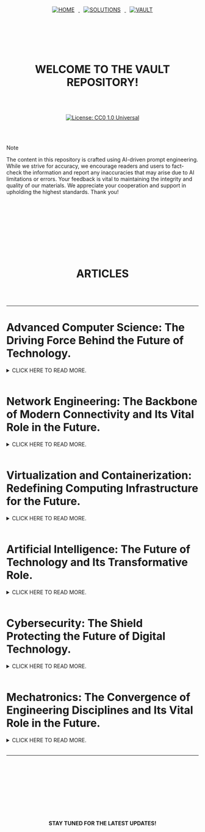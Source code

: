<br>
<br>

<p align="center">
    <a href="https://github.com/cybersquadhqs/cybersquadhqs">
        <img src="https://img.shields.io/badge/HOME-007bff?style=for-the-badge&labelColor=000000" alt="HOME" style="margin: 10px;">
    </a>
    <a href="https://github.com/cybersquadhqs/solutions">
        <img src="https://img.shields.io/badge/SOLUTIONS-007bff?style=for-the-badge&labelColor=000000" alt="SOLUTIONS" style="margin: 10px;">
    </a>
    <a href="https://github.com/cybersquadhqs/vault">
        <img src="https://img.shields.io/badge/VAULT-007bff?style=for-the-badge&labelColor=000000" alt="VAULT" style="margin: 10px;">
    </a>
</p>


<br>
<br>
<br>
<br>

<h1 align="center">WELCOME TO THE VAULT REPOSITORY!</h1>

<br>
<br>

<p align="center">
  <a href="https://github.com/cybersquadhqs/solutions/blob/6bbc12e47ad9ac2931997e37e16e13b179df56bc/LICENSE">
    <img src="https://img.shields.io/badge/license-Creative%20Commons%20CC0%201.0%20Universal-blue.svg" alt="License: CC0 1.0 Universal" />
  </a>
</p>


<br>
<br>


> [!NOTE]
> The content in this repository is crafted using AI-driven prompt engineering. While we strive for accuracy, we encourage readers and users to fact-check the information and report any inaccuracies that may arise due to AI limitations or errors. Your feedback is vital to maintaining the integrity and quality of our materials. We appreciate your cooperation and support in upholding the highest standards. Thank you!
 

<br>
<br>
<br>
<br>
<br>
<br>
<br>
<br>


<h1 align="center">ARTICLES</h1>

<br>
<br>
 
----------


# Advanced Computer Science: The Driving Force Behind the Future of Technology.
 
<details>
<summary>CLICK HERE TO READ MORE.</summary>

<br>


Advanced computer science is a dynamic, ever-evolving field that is reshaping the future of technology, industry, and society. By harnessing the power of algorithms, software development, artificial intelligence (AI), data analysis, and computing infrastructure, computer science is solving some of the most complex challenges of the modern world. As we continue to integrate digital technologies into every facet of life, advanced computer science will play an increasingly vital role in driving innovation, improving quality of life, and paving the way for the next technological revolution.

### What is Advanced Computer Science?

Advanced computer science goes beyond basic computing principles and delves into specialized areas such as artificial intelligence, machine learning, quantum computing, cybersecurity, and computational theory. It is an interdisciplinary field that blends mathematical logic, engineering principles, and programming skills to solve complex problems across diverse industries. Advanced computer science aims to create systems that can simulate human intelligence, process large datasets, optimize real-world operations, and ensure security in a connected world.

Key areas of advanced computer science include:

- **Artificial Intelligence (AI) and Machine Learning (ML):** These fields focus on developing algorithms that enable machines to learn from data, make predictions, and perform tasks that traditionally required human intelligence.
  
- **Data Science and Big Data:** The study and analysis of large volumes of data to uncover patterns, trends, and insights, which can then be used for decision-making, optimization, and predictive analytics.

- **Cybersecurity:** The protection of systems, networks, and data from digital threats and cyberattacks, ensuring the privacy and integrity of information.

- **Quantum Computing:** The next frontier in computational power, which leverages quantum mechanics to solve problems that are currently intractable for classical computers.

- **Human-Computer Interaction (HCI):** Designing user interfaces and experiences that improve how people interact with technology, making digital systems more intuitive and accessible.

- **Cloud Computing and Distributed Systems:** The development of scalable and flexible systems that provide computing resources over the internet, enabling the seamless integration of large-scale applications and services.

### The Key Components of Advanced Computer Science

1. **Algorithms and Computational Theory:** Algorithms are the heart of computer science, and computational theory provides the foundation for understanding the limits of what can be computed. Advanced algorithms enable systems to solve problems efficiently and effectively, while computational theory explores the boundaries of computational power and complexity.

2. **Software Development and Engineering:** Software engineering focuses on designing and creating software systems that are reliable, efficient, and scalable. Advanced software development techniques, such as agile methodologies, DevOps, and continuous integration, are used to deliver high-quality applications and services.

3. **Machine Learning and AI:** Machine learning, a subset of AI, enables computers to learn from experience without being explicitly programmed. Through advanced algorithms, systems can recognize patterns, make decisions, and continuously improve their performance. AI applications range from natural language processing and computer vision to autonomous vehicles and recommendation systems.

4. **Networking and Communication Systems:** The design and management of networks that connect computers and devices across the globe are central to computer science. Advanced networking techniques ensure the reliability, scalability, and security of communication systems, enabling technologies such as the Internet of Things (IoT) and 5G.

5. **Data Storage and Databases:** Advanced computer science explores the ways to efficiently store, retrieve, and manipulate vast amounts of data. The development of scalable databases and storage systems is critical for big data analytics, cloud computing, and real-time data processing.

### Applications of Advanced Computer Science

The applications of advanced computer science are vast and span nearly every industry. Some key areas where computer science plays a vital role include:

1. **Artificial Intelligence and Automation:** AI is revolutionizing industries by enabling automation and decision-making. From self-driving cars to chatbots, AI systems are improving efficiency and enhancing user experiences. In healthcare, AI is being used to diagnose diseases, predict patient outcomes, and develop personalized treatment plans.

2. **Healthcare and Medical Technologies:** Advanced computer science has a profound impact on healthcare, enabling innovations such as telemedicine, robotic surgery, personalized medicine, and electronic health records (EHRs). AI and machine learning are particularly valuable in medical imaging and drug discovery, accelerating research and improving patient care.

3. **Finance and Banking:** Financial institutions leverage advanced computer science to build secure online banking systems, detect fraud, and manage vast amounts of financial data. High-frequency trading algorithms, blockchain, and cryptocurrency are examples of how computer science is transforming the financial sector.

4. **Cybersecurity:** As digital threats grow more sophisticated, advanced cybersecurity techniques are essential for protecting sensitive information and critical infrastructure. Computer science enables the development of encryption algorithms, intrusion detection systems, and cybersecurity protocols to safeguard against cyberattacks.

5. **Entertainment and Media:** Advanced computer science has revolutionized the entertainment industry through innovations in graphics rendering, animation, video game development, and virtual reality (VR). AI is also being used to create personalized content recommendations on platforms like Netflix, Spotify, and YouTube.

6. **Smart Cities and Infrastructure:** Advanced computer science plays a crucial role in the development of smart cities, where technologies such as IoT, data analytics, and cloud computing are used to optimize urban living. Traffic management, waste collection, and energy consumption are being enhanced through data-driven decision-making.

7. **Education and Learning Technologies:** Computer science powers the development of e-learning platforms, virtual classrooms, and educational software that make learning more accessible and personalized. AI-driven tutoring systems and data analytics are being used to tailor educational experiences to individual student needs.

### The Future of Advanced Computer Science

As technology continues to advance, the role of computer science in shaping the future will only become more significant. Several emerging trends are expected to redefine the field and open up new possibilities for innovation:

1. **Quantum Computing:** Quantum computing promises to revolutionize computing by solving problems that are currently beyond the capabilities of classical computers. This includes complex simulations for drug discovery, optimization problems, and cryptography. As quantum algorithms become more advanced, they will transform industries like pharmaceuticals, logistics, and finance.

2. **Artificial General Intelligence (AGI):** While AI today is specialized for narrow tasks, the development of AGI—machines capable of performing any intellectual task that a human can—could lead to unprecedented advancements in technology. AGI could lead to breakthroughs in medicine, scientific research, and problem-solving, but it also raises ethical and societal questions regarding its regulation and impact.

3. **Autonomous Systems and Robotics:** The integration of AI and robotics will lead to a new era of autonomous systems capable of performing complex tasks in dynamic environments. Autonomous vehicles, drones, and robots will become more prevalent in industries like logistics, agriculture, and healthcare, requiring advanced computer science techniques for real-time decision-making and control.

4. **Edge Computing and IoT:** As the number of connected devices grows, edge computing—processing data closer to where it is generated—will become increasingly important. By reducing latency and bandwidth requirements, edge computing enables faster data processing for IoT applications, from smart home devices to industrial sensors and wearable technologies.

5. **5G and Beyond:** The next generation of wireless communication, 5G, will enable faster, more reliable connectivity for mobile devices and IoT systems. Advanced computer science will drive the development of 5G infrastructure, optimization algorithms, and applications that will unlock new capabilities in areas like autonomous transportation, remote surgery, and immersive media.

6. **Blockchain and Decentralized Systems:** Blockchain technology is revolutionizing sectors such as finance, supply chain management, and voting systems by enabling secure, transparent, and decentralized transactions. Advanced computer science will continue to evolve blockchain applications and improve scalability, security, and usability.

7. **Ethical and Responsible AI:** As AI becomes more pervasive, ensuring that these systems are ethical, transparent, and accountable will be paramount. Researchers and developers will focus on creating frameworks for responsible AI deployment that minimize bias, protect privacy, and ensure fairness in decision-making processes.

### The Importance of Education and Research in Advanced Computer Science

To keep pace with the rapid advancements in technology, it is crucial to invest in computer science education and research. Universities and research institutions around the world are offering specialized programs in AI, machine learning, cybersecurity, quantum computing, and data science. These programs prepare students to solve real-world problems and drive innovation in various industries.

Furthermore, ongoing research in advanced computer science will continue to push the boundaries of what is possible. Collaborations between academia, industry, and government will be essential in addressing the global challenges of the future, from climate change and healthcare to cybersecurity and social equity.

### Challenges and Opportunities

While advanced computer science holds immense potential, it also faces several challenges. These include the ethical implications of AI, the need for robust data privacy and security, the environmental impact of massive data centers, and the risk of digital inequality. However, these challenges also present opportunities for innovation, as researchers and practitioners work together to develop solutions that ensure the responsible and sustainable growth of technology.

### Conclusion

Advanced computer science is a cornerstone of the modern world, driving innovation and progress across all sectors. As technologies like AI, machine learning, quantum computing, and blockchain continue to evolve, they will reshape industries, improve quality of life, and solve some of the most pressing global challenges. The future of advanced computer science holds limitless possibilities, and those who contribute to its growth will play a pivotal role in shaping the world of tomorrow. Whether through advancements in healthcare, smart cities, cybersecurity, or beyond, advanced computer science will remain at the forefront of technological evolution, unlocking new frontiers of knowledge and potential.

 

<br>

</details>

<br>


# Network Engineering: The Backbone of Modern Connectivity and Its Vital Role in the Future.


<details>
<summary>CLICK HERE TO READ MORE.</summary>

<br>


Network engineering is a critical discipline in the realm of computer science and telecommunications, focusing on the design, implementation, management, and optimization of computer networks. As the digital age continues to evolve, the need for robust, scalable, and secure networks has never been more vital. Network engineers ensure that data can flow seamlessly across diverse platforms, providing businesses and individuals with reliable access to information and services. From the growth of the Internet of Things (IoT) to advancements in cloud computing and 5G technology, network engineering is at the core of shaping the future of digital connectivity.

### What is Network Engineering?

Network engineering involves the creation and maintenance of an organization's network infrastructure. The goal is to ensure that systems, devices, and users can communicate effectively and securely, enabling data to transfer across local, wide area, and even global networks. Network engineers are responsible for selecting and configuring the appropriate hardware and software that will meet the organization’s needs for speed, reliability, and security.

The field combines elements of electrical engineering, computer science, and telecommunications to create efficient and scalable networks. This includes everything from designing physical infrastructures such as routers and switches, to managing software protocols that dictate how data flows through the network.

### Key Components of Network Engineering

1. **Network Design**: This encompasses the blueprint of a network, considering factors such as topology (the layout of the network), bandwidth requirements, scalability, and the type of traffic (voice, data, video). Proper network design is critical for ensuring that the network is both efficient and resilient to potential failures.

2. **Network Protocols**: Protocols like TCP/IP (Transmission Control Protocol/Internet Protocol), DNS (Domain Name System), and HTTP (HyperText Transfer Protocol) define how data is transmitted across the network. Network engineers must ensure that these protocols are implemented and optimized for different environments, from small-scale private networks to large-scale global infrastructures.

3. **Routing and Switching**: Routers and switches direct the flow of data across networks, determining the best path for information to travel and connecting different segments of the network. Network engineers need to configure and maintain these devices, ensuring they work together to provide uninterrupted service.

4. **Network Security**: With increasing cyber threats, ensuring the security of a network is one of the most critical responsibilities of a network engineer. This includes implementing firewalls, encryption protocols, VPNs (Virtual Private Networks), and intrusion detection systems to protect sensitive data and ensure the integrity of the network.

5. **Performance Monitoring and Optimization**: Network engineers continuously monitor network traffic and performance, troubleshooting issues such as latency or bottlenecks. They also optimize the network by implementing load balancing, traffic shaping, and other techniques to ensure that data moves efficiently through the network.

6. **Cloud Integration and Virtualization**: With the rise of cloud computing, network engineers must understand how to design and implement networks that can scale dynamically, allowing businesses to access resources hosted remotely on cloud platforms like AWS, Azure, and Google Cloud. Virtualization technologies like SD-WAN (Software-Defined Wide Area Network) are also becoming essential for managing large and complex networks.

### Applications of Network Engineering

Network engineering plays a pivotal role across various industries, and its applications are central to both everyday life and cutting-edge innovations. Some of the prominent areas where network engineering is critical include:

1. **Telecommunications**: The telecom industry relies heavily on network engineers to build and maintain the infrastructure needed to provide services such as mobile data, internet access, and voice services. The rollout of 5G technology will require advanced network engineering to ensure high-speed, low-latency communication across the globe.

2. **Corporate IT Infrastructure**: Businesses depend on networks to connect employees, clients, and partners, ensuring that they can share resources, collaborate, and communicate efficiently. Network engineers design and maintain internal networks, ensuring data flows securely between devices, applications, and databases.

3. **Cloud Computing**: The rise of cloud services has transformed how businesses store and access data. Network engineers are responsible for ensuring that cloud infrastructure is well-connected, highly available, and scalable, enabling businesses to rely on cloud-based applications and services.

4. **Smart Cities and IoT**: The proliferation of IoT devices is revolutionizing everything from transportation to energy management. Network engineers are essential in creating the infrastructure that supports these devices, ensuring that sensors, smart meters, and connected systems can communicate efficiently and securely in real-time.

5. **Data Centers**: Data centers house the servers and infrastructure that power modern digital services. Network engineers design and maintain the network architecture of these centers, ensuring that data is transmitted efficiently and that there is no downtime, which is critical for businesses that rely on constant availability.

6. **Cybersecurity**: Network engineers also play a vital role in ensuring that networks are secure from cyber threats. They implement various tools and technologies to safeguard the network from attacks, including malware, DDoS (Distributed Denial of Service) attacks, and unauthorized access.

### The Future of Network Engineering

As technology continues to evolve, so too will the role of network engineering. Several emerging trends indicate how network engineering will shape the future of digital connectivity:

1. **5G and Beyond**: The introduction of 5G technology promises faster speeds, lower latency, and more reliable connectivity, which will enable everything from autonomous vehicles to smart healthcare systems. Network engineers will be key to deploying and managing 5G networks, ensuring that they can handle the massive increase in data and device connectivity.

2. **Software-Defined Networking (SDN)**: Traditional networking relies on hardware like routers and switches to manage traffic. However, SDN enables network management through software, making networks more flexible and easier to scale. Network engineers will need to embrace SDN as it becomes increasingly essential in managing large-scale networks.

3. **Edge Computing**: With the proliferation of IoT devices, computing is increasingly moving away from centralized data centers and toward the edge of the network. Edge computing will enable faster processing of data by bringing computation closer to where the data is generated, reducing latency. Network engineers will play a critical role in designing and optimizing these distributed networks.

4. **Network Automation**: As networks become more complex, automation will be key to managing and maintaining them efficiently. Network engineers will increasingly rely on AI and machine learning to automate tasks such as traffic routing, configuration management, and security monitoring.

5. **Quantum Networking**: While still in its early stages, quantum networking promises to revolutionize data transmission by leveraging quantum mechanics for unprecedented levels of speed and security. As research into quantum technologies advances, network engineers will be at the forefront of integrating quantum communication protocols into next-generation networks.

### The Importance of Network Engineering Education and Research

The increasing demand for high-performance networks necessitates a growing pool of skilled network engineers. Educational programs in network engineering, telecommunications, and computer science are vital in equipping the next generation with the knowledge needed to design, implement, and optimize complex networks. Research in network engineering continues to drive innovation in areas like network automation, security, and the development of new protocols.

### Challenges and Opportunities

Network engineering faces several challenges, including the growing complexity of networks, the need to manage massive amounts of data, and the increasing prevalence of cyber threats. Additionally, the rapid pace of technological change can make it difficult for engineers to stay ahead of new developments. However, these challenges also create opportunities for innovation and growth, particularly in the development of new technologies that will drive the next generation of networks.

### Conclusion

Network engineering is an essential field that powers the modern digital world. As the backbone of communication systems, networks enable everything from simple emails to advanced AI applications. As the world becomes more connected, network engineering will continue to play a vital role in shaping the future of technology, enabling businesses, governments, and individuals to access, share, and secure data in ways never before possible. Whether through the deployment of 5G, the expansion of IoT, or the development of quantum networks, network engineers will remain at the heart of the digital revolution, driving the progress that will shape the future.
 
 
 
<br>

</details>

<br>

 

# Virtualization and Containerization: Redefining Computing Infrastructure for the Future.


<details>
<summary>CLICK HERE TO READ MORE.</summary>

<br>



In the evolving landscape of technology, virtualization and containerization have become fundamental concepts that are transforming the way applications are deployed, managed, and scaled. These technologies allow for more efficient use of hardware, improve resource allocation, and enable faster development cycles. As businesses and organizations strive for greater flexibility, scalability, and cost-effectiveness, virtualization and containerization are playing an increasingly vital role in shaping the future of computing infrastructure, cloud computing, and DevOps practices.

### What is Virtualization?

Virtualization is the process of creating a virtual (rather than actual) version of something, such as a server, storage device, network resource, or operating system. This is accomplished through software that abstracts the physical hardware and allows multiple virtual instances to run on the same physical machine. The key idea behind virtualization is that a single physical resource can be divided into several isolated environments, each operating independently, which helps to optimize resource usage and reduce operational costs.

There are different types of virtualization, including:

- **Server Virtualization**: This involves partitioning a physical server into multiple virtual servers, each running its own operating system and applications. This allows businesses to maximize their hardware's potential by running multiple workloads on the same server.
  
- **Storage Virtualization**: This abstracts the physical storage devices, allowing multiple storage units to be pooled and accessed as a single resource. It simplifies storage management and increases the efficiency of storage utilization.

- **Network Virtualization**: This allows multiple virtual networks to be created on top of a single physical network, improving the flexibility and efficiency of managing data traffic and network resources.

- **Desktop Virtualization**: Users can access desktop environments remotely, as the desktop’s operating system and applications run on a server rather than local machines. This reduces hardware dependency and enables more centralized control over desktop management.

### What is Containerization?

Containerization, on the other hand, is a lightweight form of virtualization that allows applications to run in isolated environments called containers. Unlike traditional virtual machines (VMs), containers do not require their own operating system. Instead, they share the host system’s OS kernel, making containers more resource-efficient and faster to deploy than VMs.

Each container includes the application and its dependencies, libraries, and configuration files, which ensures that the application runs consistently across different computing environments. This portability is one of the defining features of containerization, allowing applications to move seamlessly from a developer’s local machine to a test environment, and then to a production server or a cloud platform.

Key components of containerization include:

- **Docker**: One of the most popular containerization platforms, Docker allows developers to create, deploy, and run applications in containers. Docker simplifies the process of managing containerized applications and provides a robust ecosystem for container orchestration.

- **Kubernetes**: Kubernetes is an open-source platform for automating the deployment, scaling, and management of containerized applications. It provides powerful tools for orchestrating containers across clusters of machines, making it ideal for large-scale, distributed applications.

- **Container Orchestration**: This refers to the tools and processes used to manage and coordinate multiple containers, ensuring they work together in an automated and efficient manner. Kubernetes, Docker Swarm, and OpenShift are examples of orchestration platforms that allow organizations to manage complex containerized applications.

### Key Components of Virtualization and Containerization

1. **Hypervisor (Virtualization)**: A hypervisor is a layer of software that enables virtualization. It allows multiple virtual machines to run on a single physical machine by abstracting the hardware resources. There are two types of hypervisors: Type 1 (bare-metal) and Type 2 (hosted).

2. **Containers and Images (Containerization)**: A container is a lightweight and portable execution environment that includes everything needed to run an application. Images are the packaged versions of containers, which can be deployed and shared across different environments.

3. **Orchestration (Containerization)**: Orchestration tools like Kubernetes manage the deployment, scaling, and operation of containerized applications across clusters. These tools ensure that containers are efficiently distributed, maintained, and scaled based on the demand.

4. **Virtual Machines and Virtual Networks (Virtualization)**: In a virtualized environment, VMs are independent instances that each run their own operating system. Virtual networks allow for the communication between virtual machines, enabling the creation of complex network architectures in a virtual environment.

### Applications of Virtualization and Containerization

Virtualization and containerization are central to modern IT infrastructure and have wide-reaching applications across various industries. Some of the key areas where these technologies play a vital role include:

1. **Cloud Computing**: Cloud service providers, such as AWS, Google Cloud, and Microsoft Azure, rely heavily on virtualization to offer scalable and flexible computing resources to their customers. Virtualization allows multiple customers to share physical hardware resources while maintaining isolated environments, ensuring privacy and security.

2. **DevOps and Continuous Integration/Continuous Deployment (CI/CD)**: In the DevOps pipeline, virtualization and containerization enable rapid development, testing, and deployment of applications. Containers make it easy to replicate production environments locally, while orchestration tools like Kubernetes ensure that applications can scale dynamically during deployment.

3. **Microservices Architecture**: Containerization is particularly suited for applications built using a microservices architecture, where the application is broken down into smaller, independent services that can be developed, deployed, and scaled separately. Containers provide a lightweight, consistent way to package and deploy these services across environments.

4. **Disaster Recovery and Business Continuity**: Virtualization enables more efficient disaster recovery strategies by allowing entire virtual machines to be backed up and restored with ease. In a virtualized environment, organizations can quickly switch from one VM to another in case of failure, minimizing downtime.

5. **Development and Testing**: Virtualization allows for the creation of isolated environments that can simulate different production conditions, making it easier to test new software. Containers further improve the process by allowing applications to be tested in environments that are identical to production, reducing issues that arise due to environmental differences.

6. **Edge Computing**: As edge computing grows in importance, containerization allows for the efficient deployment of applications on a wide range of devices, from IoT sensors to local data centers. Containers can be deployed on the edge devices themselves, providing real-time computing capabilities closer to the data source.

### The Future of Virtualization and Containerization

As we move toward an increasingly cloud-native world, the role of virtualization and containerization will only become more central. Several emerging trends highlight the future of these technologies:

1. **Serverless Computing**: Serverless computing allows developers to focus on writing code without managing the underlying infrastructure. Containerization and virtualization will continue to be key enablers of serverless environments, ensuring that applications run efficiently and at scale.

2. **Edge Computing Expansion**: With the explosion of IoT devices and the need for low-latency processing, edge computing is poised to grow. Containerization offers a lightweight, portable solution that can run efficiently on edge devices, helping to process data in real-time and reduce dependency on centralized cloud servers.

3. **Hybrid and Multi-cloud Environments**: Organizations are increasingly adopting hybrid and multi-cloud strategies, where they use a combination of on-premises data centers and multiple cloud platforms. Virtualization and containerization will be crucial for managing these complex environments, enabling seamless integration and orchestration across different infrastructures.

4. **AI and Machine Learning Deployment**: Containers are ideal for deploying machine learning models and AI applications, allowing these resources to be quickly scaled up or down based on demand. Virtualized environments also provide the necessary infrastructure for running heavy computational workloads required by AI systems.

5. **Security and Isolation**: With the growing complexity of IT environments, security remains a top priority. Virtualization and containerization offer greater isolation of applications, reducing the risk of cross-contamination or security breaches. Enhanced security features such as encryption and runtime protection will become even more critical as more sensitive workloads are containerized.

### The Importance of Virtualization and Containerization Education and Research

As the demand for cloud computing, DevOps, and scalable infrastructure continues to rise, the need for professionals skilled in virtualization and containerization is paramount. Educational programs are increasingly incorporating these technologies into their curriculums, equipping students with the knowledge needed to design and manage modern computing infrastructures.

Research in virtualization and containerization also plays a vital role in advancing these technologies, focusing on areas such as performance optimization, security improvements, and automation.

### Conclusion

Virtualization and containerization are transforming the way businesses deploy, scale, and manage applications, providing the flexibility, cost-efficiency, and agility that modern IT infrastructures require. As the world continues to move toward cloud-native, distributed systems, these technologies will play an even more central role in shaping the future of computing. Whether through enabling DevOps workflows, facilitating microservices, or driving the expansion of edge and cloud computing, virtualization and containerization are at the heart of the next-generation IT infrastructure.



<br>

</details>

<br>


# Artificial Intelligence: The Future of Technology and Its Transformative Role.

<details>
<summary>CLICK HERE TO READ MORE.</summary>

<br>

Artificial Intelligence (AI) is an interdisciplinary field that brings together computer science, mathematics, cognitive science, neuroscience, and engineering to develop systems that can perform tasks typically requiring human intelligence. This encompasses learning, reasoning, problem-solving, perception, language understanding, and decision-making. As we delve deeper into the digital age, AI is becoming a cornerstone of innovation and technological advancement, fundamentally transforming industries, societies, and everyday life.

**What is Artificial Intelligence?**

Artificial Intelligence refers to the development of computer systems capable of performing tasks that normally require human intelligence. These tasks include visual perception, speech recognition, decision-making, and language translation. AI can be broadly categorized into two types: Narrow AI, which is designed for specific tasks (like virtual assistants and chatbots), and General AI, which remains a theoretical concept capable of performing any intellectual task that a human can do.

The goal of AI is not only to mimic human behavior but also to surpass it in areas such as speed, accuracy, and consistency. This is achieved through various technologies and methodologies, including machine learning, deep learning, natural language processing (NLP), and computer vision.

**Key Components of Artificial Intelligence:**

- **Machine Learning (ML):** ML is a subset of AI that focuses on developing algorithms that allow computers to learn from and make predictions or decisions based on data. This involves supervised learning, unsupervised learning, and reinforcement learning techniques.

- **Deep Learning:** A subset of ML that uses neural networks with many layers (hence "deep") to analyze data in a structure similar to the human brain. Deep learning is instrumental in complex applications like image and speech recognition.

- **Natural Language Processing (NLP):** NLP enables computers to understand, interpret, and respond to human language. This is the foundation of technologies like chatbots, virtual assistants, and translation services.

- **Computer Vision:** A field of AI that enables computers to interpret and understand visual information from the world. This is used in applications like facial recognition, autonomous vehicles, and medical imaging.

- **Robotics and Automation:** AI is also pivotal in robotics, where it enables machines to perceive their environment, make decisions, and perform tasks autonomously, making robots more efficient and adaptable.


**Applications of Artificial Intelligence:**

AI is a driving force behind many modern technological advancements and has numerous applications across various sectors. Some of the prominent areas where AI plays a critical role include:

- **Healthcare:** AI is revolutionizing healthcare with predictive analytics, personalized treatment plans, and diagnostic accuracy. AI algorithms can analyze vast amounts of medical data to predict disease outbreaks, assist in early diagnosis, and recommend treatment plans.

- **Finance and Banking:** AI is used in fraud detection, algorithmic trading, credit scoring, and personalized banking services. AI systems can analyze transaction patterns to detect anomalies and prevent fraud in real-time.

- **Autonomous Vehicles:** AI enables self-driving cars to perceive their environment, make decisions, and navigate safely. This involves deep learning models that process data from sensors, cameras, and radar to understand road conditions, obstacles, and traffic.

- **Retail and E-commerce:** AI enhances the shopping experience by providing personalized recommendations, optimizing inventory management, and improving customer service through AI-powered chatbots and virtual assistants.

- **Manufacturing and Industry 4.0:** AI-driven automation and predictive maintenance are transforming the manufacturing sector. Smart factories use AI to optimize production processes, reduce downtime, and enhance product quality.

- **Education:** AI is personalizing education by tailoring learning experiences to individual students' needs and providing intelligent tutoring systems that adapt to different learning paces and styles.

- **Cybersecurity:** AI plays a crucial role in cybersecurity by detecting and responding to threats in real-time. Machine learning algorithms can analyze network traffic and user behavior to identify potential threats and take preemptive measures.

- **Agriculture:** AI-powered tools are improving crop management, predicting weather patterns, and optimizing irrigation and fertilizer use. Drones equipped with AI algorithms are used for crop monitoring and pest control.


**The Future of Artificial Intelligence:**

As we look to the future, the importance of AI will continue to grow, driven by advancements in technology and the need for more intelligent, adaptive systems. Several emerging trends highlight the evolving role of AI in shaping the future:

- **Integration with Internet of Things (IoT):** The convergence of AI and IoT will lead to the development of smart environments, such as smart cities and smart homes, where devices communicate and collaborate in real-time to enhance safety, efficiency, and convenience.

- **AI and Quantum Computing:** Quantum computing will exponentially increase the processing power available for AI, enabling breakthroughs in fields such as cryptography, drug discovery, and climate modeling.

- **AI in Healthcare and Biotechnology:** Future AI systems will enable precision medicine, where treatments are tailored to individual genetic profiles, and real-time health monitoring using wearable devices.

- **AI-Driven Automation and Robotics:** The future will see an increase in collaborative robots (cobots) working alongside humans in various settings, from manufacturing to healthcare, enhancing productivity and safety.

- **Ethics and Governance of AI:** As AI systems become more integrated into society, the need for ethical frameworks, governance policies, and regulations becomes paramount to ensure that AI is used responsibly and fairly.

- **Generative AI and Creativity:** Generative models like GPT (Generative Pre-trained Transformer) are advancing in creating art, music, and content, transforming how media and entertainment industries function.

- **AI for Climate Change and Sustainability:** AI will play a vital role in addressing climate change by optimizing energy consumption, predicting environmental changes, and managing resources more efficiently.


**The Importance of AI Education and Research:** With the rapid evolution of AI technologies, there is a growing demand for skilled professionals who understand AI concepts, tools, and techniques. Educational institutions are increasingly offering specialized programs in AI, data science, and machine learning to equip students with the necessary skills. Research in AI is also critical, focusing on areas like explainable AI, ethical AI, and AI in edge computing, ensuring AI's responsible development and deployment.

**Challenges and Opportunities:** While AI offers immense potential, there are also challenges to address. These include data privacy concerns, the potential for bias in AI algorithms, the ethical implications of AI decisions, and the need for robust cybersecurity measures to protect AI systems from malicious attacks. However, these challenges also present opportunities for innovation as new tools, techniques, and methodologies are developed to overcome them.

**Conclusion:** Artificial Intelligence is a transformative field that is driving the future of technology, industry, and society. Its ability to learn, adapt, and make decisions creates limitless possibilities for innovation. As the world moves towards a more connected, automated, and intelligent future, AI will continue to play a pivotal role in shaping how we live, work, and interact with technology. Whether advancing healthcare, creating sustainable solutions, or revolutionizing education, AI will be at the forefront of the next technological revolution.

</details>

<br>


# Cybersecurity: The Shield Protecting the Future of Digital Technology.

<details>
<summary>CLICK HERE TO READ MORE.</summary>

<br>

Cybersecurity is an ever-evolving field dedicated to safeguarding computers, networks, systems, and data from digital attacks, theft, and damage. As digital transformation accelerates across industries, cybersecurity has become a crucial component in ensuring the integrity, confidentiality, and availability of information. In today's interconnected world, where data is the new oil and digital infrastructure forms the backbone of modern society, cybersecurity plays an indispensable role in protecting not only individual users but also organizations, governments, and economies.

**What is Cybersecurity?**

Cybersecurity encompasses a wide array of practices, technologies, and processes designed to protect digital assets from unauthorized access, cyber-attacks, and damage. It involves implementing multiple layers of security across computers, networks, applications, and data to defend against a wide range of threats, from malware and ransomware to phishing, denial-of-service attacks, and data breaches.

The core objective of cybersecurity is to create a safe and secure digital environment by managing risks and vulnerabilities, detecting malicious activities, and responding to incidents effectively. As the digital landscape evolves, so do the challenges and complexities of cybersecurity, requiring continuous innovation and adaptation.

**Key Components of Cybersecurity:**

- **Network Security:** This involves protecting the integrity and usability of network infrastructure, ensuring that only authorized users have access and that malicious actors are kept out. Techniques such as firewalls, intrusion detection systems (IDS), and virtual private networks (VPNs) play a critical role in network security.

- **Information Security:** Information security is centered around safeguarding data integrity, confidentiality, and availability. This involves encryption, data masking, access controls, and data loss prevention (DLP) to protect sensitive information from unauthorized access or corruption.

- **Endpoint Security:** With the proliferation of devices such as laptops, smartphones, and IoT gadgets, endpoint security focuses on securing these endpoints against cyber threats. This includes antivirus software, endpoint detection and response (EDR) solutions, and mobile device management (MDM) tools.

- **Application Security:** Securing applications from vulnerabilities that could be exploited by attackers is essential. This involves practices like code reviews, penetration testing, application firewalls, and secure software development life cycles (SDLC) to identify and mitigate security risks in applications.

- **Cloud Security:** As businesses increasingly move to cloud platforms, securing cloud-based environments, data, and applications becomes vital. Cloud security encompasses identity and access management (IAM), encryption, cloud security posture management (CSPM), and compliance monitoring to protect cloud assets.

- **Identity and Access Management (IAM):** IAM involves managing digital identities and controlling access to resources based on user roles and privileges. Multi-factor authentication (MFA), single sign-on (SSO), and role-based access control (RBAC) are common IAM strategies to ensure secure access.

- **Incident Response and Management:** Incident response is the approach used to manage and mitigate the impact of a cybersecurity incident. It involves preparation, detection, containment, eradication, recovery, and lessons learned to minimize damage and restore normal operations.

- **Security Awareness and Training:** Human error is a significant contributor to cybersecurity breaches. Regular training and awareness programs educate users about cybersecurity best practices, social engineering tactics, phishing scams, and secure behavior.

**Applications of Cybersecurity:**

Cybersecurity is a critical element in safeguarding various aspects of modern technology and industry. Some of the prominent areas where cybersecurity plays a vital role include:

- **Financial Services and Banking:** With the financial sector being a prime target for cybercriminals, cybersecurity is paramount to protect sensitive financial data, transactions, and banking systems from threats such as ransomware, phishing, and insider attacks.

- **Healthcare:** The healthcare industry relies heavily on cybersecurity to protect electronic health records (EHRs), patient data, and critical systems from breaches and ransomware attacks, which can have life-threatening consequences.

- **Critical Infrastructure:** Cybersecurity is essential for safeguarding critical infrastructure sectors like energy, transportation, water, and telecommunications from cyber threats that could disrupt essential services and lead to catastrophic outcomes.

- **E-Commerce and Retail:** E-commerce platforms handle vast amounts of customer data and financial transactions, making them prime targets for cyber attacks. Cybersecurity measures such as payment encryption, secure checkout processes, and fraud detection systems are crucial in this domain.

- **Government and Defense:** National security depends on robust cybersecurity measures to protect sensitive government data, critical military systems, and national infrastructure from state-sponsored cyber attacks and espionage.

- **Manufacturing and Industry 4.0:** As manufacturers adopt smart factories and connected devices, cybersecurity becomes vital to protect industrial control systems (ICS), supervisory control and data acquisition (SCADA) systems, and supply chains from cyber threats.

- **Telecommunications and IoT:** The telecommunications sector and the growing Internet of Things (IoT) ecosystem face unique challenges, requiring strong cybersecurity frameworks to protect against data breaches, network attacks, and device hijacking.

**The Future of Cybersecurity:**

As we advance into an era of rapid digitalization and technological innovation, the importance of cybersecurity will only continue to grow. Several emerging trends highlight the evolving role of cybersecurity in shaping the future:

- **Artificial Intelligence and Machine Learning in Cybersecurity:** AI and ML are becoming integral to cybersecurity, enhancing threat detection, automated response, and predictive analytics. Advanced algorithms can identify patterns, anomalies, and new types of cyber threats in real-time, helping organizations respond more effectively.

- **Zero Trust Architecture:** The Zero Trust model assumes that no user or device, whether inside or outside the network, should be trusted by default. This approach requires continuous verification, strict access controls, and monitoring to ensure robust security.

- **Quantum Computing and Post-Quantum Cryptography:** Quantum computing poses both opportunities and challenges for cybersecurity. While it can enhance encryption, it also has the potential to break current encryption standards. Researchers are actively working on post-quantum cryptography to develop algorithms resistant to quantum attacks.

- **Security in 5G Networks and Beyond:** The rollout of 5G networks introduces new cybersecurity challenges related to increased device connectivity, low-latency communication, and critical infrastructure. Securing these networks will require innovative approaches, such as network slicing and enhanced endpoint security.

- **Privacy-Enhancing Technologies (PETs):** As data privacy regulations become stricter, PETs like homomorphic encryption, secure multi-party computation, and differential privacy will be essential to protect user data while enabling advanced analytics.

- **Cloud Security and DevSecOps:** As cloud adoption continues to grow, cloud security will focus on shared responsibility models, data encryption, and continuous monitoring. DevSecOps integrates security into the development lifecycle, ensuring security is not an afterthought but a core component of software development.

- **Cybersecurity for IoT and Edge Computing:** With billions of IoT devices and edge computing applications, securing these environments is crucial. Lightweight encryption, secure boot processes, and decentralized security frameworks will play a significant role in protecting IoT networks.

- **Cybersecurity Skills and Workforce Development:** The demand for cybersecurity professionals is growing rapidly, and there is a need for a skilled workforce to address evolving threats. Educational institutions and organizations are increasingly focusing on cybersecurity training, certifications, and awareness programs.

**The Importance of Cybersecurity Education and Research:**

The rapid evolution of cyber threats necessitates continuous education and research in cybersecurity. Educational institutions are offering specialized programs, certifications, and training to equip professionals with the necessary skills in network security, ethical hacking, digital forensics, and cyber law. Research in cybersecurity focuses on emerging threats, AI-driven security solutions, cryptography, and secure system architectures to stay ahead of cyber adversaries.

**Challenges and Opportunities:**

While cybersecurity offers immense potential, it also presents challenges such as evolving threat landscapes, the complexity of securing vast and interconnected networks, regulatory compliance, and the shortage of skilled professionals. However, these challenges also present opportunities for innovation, collaboration, and the development of advanced tools and techniques to bolster cyber defenses.

**Conclusion:**

Cybersecurity is a dynamic and critical field that is vital to the future of digital technology, business, and society. As cyber threats continue to evolve, the need for robust cybersecurity measures becomes more pressing. By integrating advanced technologies, fostering a skilled workforce, and promoting continuous research and development, cybersecurity will remain at the forefront of protecting our digital future. From safeguarding personal data and privacy to ensuring the resilience of critical infrastructure, cybersecurity will play an indispensable role in shaping a secure and prosperous digital world.

</details>

<br>

 

# Mechatronics: The Convergence of Engineering Disciplines and Its Vital Role in the Future.

<details>
<summary>CLICK HERE TO READ MORE.</summary>

<br>

Mechatronics is an interdisciplinary field that combines mechanical engineering, electronics, computer science, and control engineering to design and create innovative systems, devices, and products. The synergy between these diverse fields results in the development of intelligent systems that can perform complex tasks with high efficiency, precision, and reliability. As we move further into the age of automation and artificial intelligence, mechatronics is becoming increasingly crucial in shaping the future of technology, industry, and society.

**What is Mechatronics?**

Mechatronics is derived from the words "mechanical" and "electronics," signifying its foundational concept of integrating mechanical systems with electronics and computer control. It encompasses a broad range of technologies and techniques such as robotics, automation, smart sensors, and advanced control systems, which collectively enhance the functionality and efficiency of modern machinery and devices.

The primary objective of mechatronics is to produce simpler, more economical, and versatile systems by combining mechanical and electronic components with embedded software. These systems can be found in numerous applications, from manufacturing robots to consumer electronics, automotive systems, medical devices, and beyond.

**Key Components of Mechatronics:**

- **Mechanical Systems:** This involves the physical structure of a device or system, including its actuators, gears, motors, and mechanical linkages. The mechanical aspect is concerned with motion, forces, and the structural integrity of the components.

- **Electronics:** The electronic component focuses on the circuit design, sensors, microcontrollers, and power management systems that control the mechanical systems.

- **Control Systems:** These systems are responsible for managing the behavior of a device by using feedback from sensors to maintain desired outputs. Control engineering in mechatronics involves algorithms and software for managing dynamic systems.

- **Computer Science and Software Engineering:** This component includes the software algorithms and programming that integrate the mechanical and electronic systems, enabling them to interact intelligently.

- **Systems Engineering:** The integration of the above components requires a systems-level approach to design and optimization. Systems engineering ensures that all parts work together harmoniously to achieve the desired functionality.

**Applications of Mechatronics:**

Mechatronics is a key enabler for several modern-day technologies and applications. Some of the prominent areas where mechatronics plays a vital role include:

- **Industrial Automation and Robotics:** Mechatronics is the backbone of modern automation and robotics systems used in manufacturing, assembly lines, packaging, and quality control. Robots equipped with sensors, actuators, and control systems are capable of performing precise and repetitive tasks, reducing human error and increasing productivity.

- **Automotive Industry:** From anti-lock braking systems (ABS) to advanced driver-assistance systems (ADAS), mechatronics is pivotal in designing and developing modern vehicles. Electric and autonomous vehicles heavily rely on mechatronic systems for navigation, collision avoidance, and energy management.

- **Healthcare and Medical Devices:** Mechatronics is at the core of many medical devices, such as robotic surgery systems, MRI machines, and prosthetic limbs. These devices require high precision and reliability, which is achieved through the integration of mechanical systems with electronic control.

- **Aerospace Engineering:** Mechatronics is crucial in the design and control of aerospace systems, such as unmanned aerial vehicles (UAVs), satellite control systems, and avionics. These systems require robust and fail-safe operations, which are achieved through mechatronic principles.

- **Consumer Electronics:** Many everyday consumer products, such as washing machines, smartphones, and home automation systems, incorporate mechatronics to improve functionality, user experience, and energy efficiency.

- **Smart Infrastructure:** Mechatronics contributes to developing smart city infrastructures, including intelligent traffic management systems, automated toll collection, and smart grids.

**The Future of Mechatronics:**

As we look to the future, the importance of mechatronics will only continue to grow, driven by advancements in technology and the need for smarter, more efficient systems. Several emerging trends highlight the evolving role of mechatronics in shaping the future:

- **Integration with Artificial Intelligence (AI) and Machine Learning (ML):** Future mechatronic systems will be increasingly intelligent, leveraging AI and ML to improve decision-making, predictive maintenance, and adaptability. For instance, autonomous robots will use machine learning algorithms to learn from their environment and optimize their actions accordingly.

- **Internet of Things (IoT) and Cyber-Physical Systems:** The convergence of IoT and mechatronics will lead to the development of cyber-physical systems that can communicate, analyze, and act on data in real-time. These systems will be crucial for applications such as smart factories, healthcare monitoring, and environmental management.

- **Miniaturization and Nano-mechatronics:** As the demand for smaller, more powerful devices increases, the field of nano-mechatronics will become increasingly relevant. This involves the development of miniature sensors, actuators, and robots for applications such as targeted drug delivery, precision surgery, and environmental sensing.

- **Sustainable and Green Technologies:** Mechatronics will play a vital role in developing sustainable technologies, such as energy-efficient systems, renewable energy generation, and waste management solutions. Smart grid systems and electric vehicle charging stations are examples where mechatronics will contribute to a greener future.

- **Collaborative Robots (Cobots) and Human-Robot Interaction:** The future will see a rise in collaborative robots designed to work alongside humans in various settings, from manufacturing to healthcare. These robots will rely on advanced mechatronic systems to ensure safety, precision, and seamless interaction with humans.

- **Advanced Manufacturing and Industry 4.0:** The rise of Industry 4.0, characterized by automation, data exchange, and smart manufacturing, is heavily reliant on mechatronics. Future factories will utilize advanced mechatronic systems for predictive maintenance, quality control, and autonomous decision-making.

**The Importance of Mechatronics Education and Research:**

With the rapid evolution of technology, there is an increasing need for skilled professionals who are well-versed in mechatronics. Educational institutions are now offering specialized programs in mechatronics engineering to equip students with the necessary skills in robotics, automation, AI, and control systems. Research in mechatronics is also critical, focusing on areas like human-robot interaction, AI integration, and sustainable technologies.

**Challenges and Opportunities:** 

While mechatronics offers immense potential, there are also challenges to overcome. These include the complexity of integrating different engineering disciplines, the need for standardization, and addressing cybersecurity concerns in connected mechatronic systems. However, these challenges also present opportunities for innovation, as new tools, techniques, and methodologies are developed to overcome them.

**Conclusion:** 

Mechatronics is a transformative field that is driving the future of technology and industry. Its ability to integrate mechanical systems with electronics, control systems, and software creates limitless possibilities for innovation. As the world moves toward a more connected, automated, and intelligent future, mechatronics will continue to play a pivotal role in shaping the way we live, work, and interact with technology. Whether it is through advancing robotics, creating sustainable solutions, or revolutionizing healthcare, mechatronics will be at the forefront of the next technological revolution.

</details>


<br>


----------

 


<br>
<br>
<br>
<br>
<br>
<br>
<br>
<br>



  
<h4 align="center">STAY TUNED FOR THE LATEST UPDATES!</h4>



<br>
<br>

